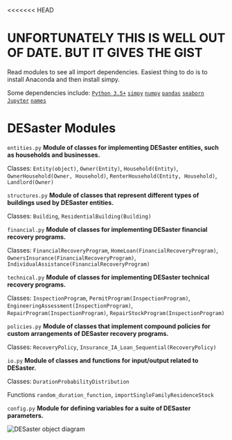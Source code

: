 <<<<<<< HEAD
# UNFORTUNATELY THIS IS WELL OUT OF DATE. BUT IT GIVES THE GIST

Read modules to see all import dependencies. Easiest thing to do is to install Anaconda and then install simpy.

Some dependencies include:
[`Python 3.5+`](https://www.python.org/downloads/)
[`simpy`](https://simpy.readthedocs.io/en/latest/)
[`numpy`](http://www.numpy.org)
[`pandas`](http://pandas.pydata.org)
[`seaborn`](https://seaborn.pydata.org)
[`Jupyter`](http://jupyter.readthedocs.io/en/latest/install.html)
[`names`](https://pypi.python.org/pypi/names/)

# DESaster Modules

`entities.py` **Module of classes for implementing DESaster entities, such as households and businesses.**

Classes:
`Entity(object)`, 
`Owner(Entity)`, 
`Household(Entity)`, 
`OwnerHousehold(Owner, Household)`, 
`RenterHousehold(Entity, Household)`, 
`Landlord(Owner)`

`structures.py` **Module of classes that represent different types of buildings used by DESaster entities.**

Classes:
`Building`, 
`ResidentialBuilding(Building)`

`financial.py` **Module of classes for implementing DESaster financial recovery programs.**

Classes:
`FinancialRecoveryProgram`, 
`HomeLoan(FinancialRecoveryProgram)`, 
`OwnersInsurance(FinancialRecoveryProgram)`, 
`IndividualAssistance(FinancialRecoveryProgram)` 

`technical.py` **Module of classes for implementing DESaster technical recovery programs.**

Classes:
`InspectionProgram`, 
`PermitProgram(InspectionProgram)`, 
`EngineeringAssessment(InspectionProgram)`, 
`RepairProgram(InspectionProgram)`, 
`RepairStockProgram(InspectionProgram)`

`policies.py` **Module of classes that implement compound policies for custom arrangements of DESaster recovery programs.**

Classes:
`RecoveryPolicy`, 
`Insurance_IA_Loan_Sequential(RecoveryPolicy)`

`io.py` **Module of classes and functions for input/output related to DESaster.**

Classes:
`DurationProbabilityDistribution`

Functions
`random_duration_function`, 
`importSingleFamilyResidenceStock` 

`config.py` **Module for defining variables for a suite of DESaster parameters.**

![DESaster object diagram](classes_desaster.png "Object diagram of DESaster")



